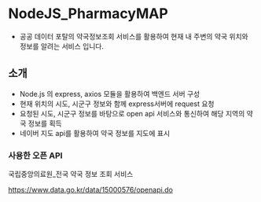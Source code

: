 # NodeJS_PharmacyMAP
- 공공 데이터 포탈의 약국정보조회 서비스를 활용하여 현재 내 주변의 약국 위치와 정보를 알려는 서비스 입니다.
## 소개
- Node.js 의 express, axios 모듈을 활용하여 백엔드 서버 구성
- 현재 위치의 시도, 시군구 정보와 함께 express서버에 request 요청
- 요청된 시도, 시군구 정보를 바탕으로 open api 서비스와 통신하여 해당 지역의 약국 정보를 획득
- 네이버 지도 api를 활용하여 약국 정보를 지도에 표시
### 사용한 오픈 API
국립중앙의료원_전국 약국 정보 조회 서비스

https://www.data.go.kr/data/15000576/openapi.do
